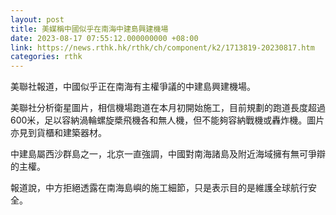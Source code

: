 ```yaml
---
layout: post
title: 美媒稱中國似乎在南海中建島興建機場
date: 2023-08-17 07:55:12.000000000 +08:00
link: https://news.rthk.hk/rthk/ch/component/k2/1713819-20230817.htm
categories: rthk
---
```


美聯社報道，中國似乎正在南海有主權爭議的中建島興建機場。

美聯社分析衛星圖片，相信機場跑道在本月初開始施工，目前規劃的跑道長度超過600米，足以容納渦輪螺旋槳飛機各和無人機，但不能夠容納戰機或轟炸機。圖片亦見到貨櫃和建築器材。

中建島屬西沙群島之一，北京一直強調，中國對南海諸島及附近海域擁有無可爭辯的主權。

報道說，中方拒絕透露在南海島嶼的施工細節，只是表示目的是維護全球航行安全。

